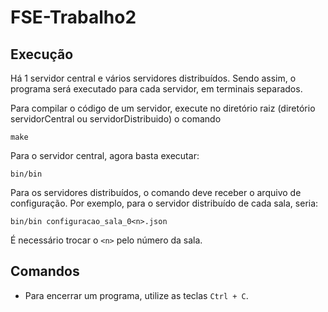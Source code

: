 # FSE-Trabalho2

## Execução

Há 1 servidor central e vários servidores distribuídos. Sendo assim, o programa será executado para cada servidor, em terminais separados.

Para compilar o código de um servidor, execute no diretório raiz (diretório servidorCentral ou servidorDistribuido) o comando

```
make
```

Para o servidor central, agora basta executar:
```
bin/bin
```

Para os servidores distribuídos, o comando deve receber o arquivo de configuração. Por exemplo, para o servidor distribuído de cada sala, seria:
```
bin/bin configuracao_sala_0<n>.json
```
É necessário trocar o `<n>` pelo número da sala.

## Comandos

* Para encerrar um programa, utilize as teclas `Ctrl + C`.

